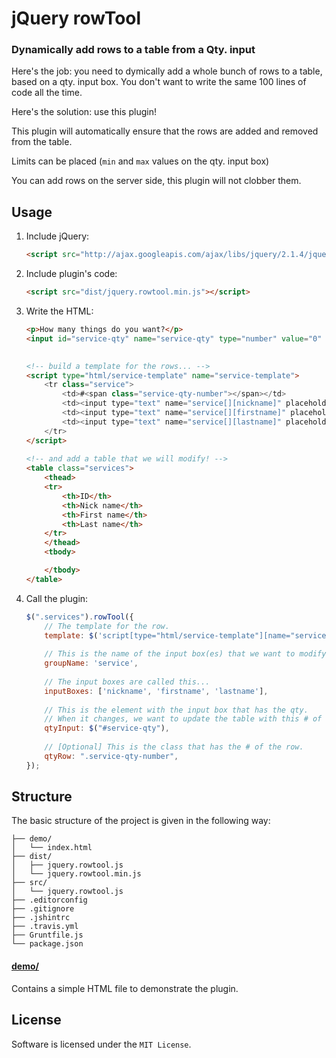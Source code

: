 # jQuery rowTool

### Dynamically add rows to a table from a Qty. input

Here's the job: you need to dymically add a whole bunch of rows to a table, based on a qty. input box.
You don't want to write the same 100 lines of code all the time.
 
Here's the solution: use this plugin!

This plugin will automatically ensure that the rows are added and removed from the table.

Limits can be placed (`min` and `max` values on the qty. input box)

You can add rows on the server side, this plugin will not clobber them.

## Usage

1. Include jQuery:

	```html
	<script src="http://ajax.googleapis.com/ajax/libs/jquery/2.1.4/jquery.min.js"></script>
	```

2. Include plugin's code:

	```html
	<script src="dist/jquery.rowtool.min.js"></script>
	```

3. Write the HTML:

    ```html
    <p>How many things do you want?</p>
    <input id="service-qty" name="service-qty" type="number" value="0" min="0" max="99" aria-valuemin="1">
    
     
    <!-- build a template for the rows... -->
    <script type="html/service-template" name="service-template">
        <tr class="service">
            <td>#<span class="service-qty-number"></span></td>
            <td><input type="text" name="service[][nickname]" placeholder="Nicky"></td>
            <td><input type="text" name="service[][firstname]" placeholder="Nicholas"></td>
            <td><input type="text" name="service[][lastname]" placeholder="Jonas"></td>
        </tr>
    </script>
     
    <!-- and add a table that we will modify! -->
    <table class="services">
        <thead>
        <tr>
            <th>ID</th>
            <th>Nick name</th>
            <th>First name</th>
            <th>Last name</th>
        </tr>
        </thead>
        <tbody>

        </tbody>
    </table>
    ```

4. Call the plugin:

	```javascript
    $(".services").rowTool({
        // The template for the row.
        template: $('script[type="html/service-template"][name="service-template"]'),
       
        // This is the name of the input box(es) that we want to modify
        groupName: 'service',
       
        // The input boxes are called this...
        inputBoxes: ['nickname', 'firstname', 'lastname'],
       
        // This is the element with the input box that has the qty.
        // When it changes, we want to update the table with this # of rows
        qtyInput: $("#service-qty"),
       
        // [Optional] This is the class that has the # of the row.
        qtyRow: ".service-qty-number",
    });
	```

## Structure

The basic structure of the project is given in the following way:

```
├── demo/
│   └── index.html
├── dist/
│   ├── jquery.rowtool.js
│   └── jquery.rowtool.min.js
├── src/
│   └── jquery.rowtool.js
├── .editorconfig
├── .gitignore
├── .jshintrc
├── .travis.yml
├── Gruntfile.js
└── package.json
```

#### [demo/](https://github.com/vonex-labs/jquery-rowtool/tree/master/demo)

Contains a simple HTML file to demonstrate the plugin.

## License

Software is licensed under the `MIT License`.
